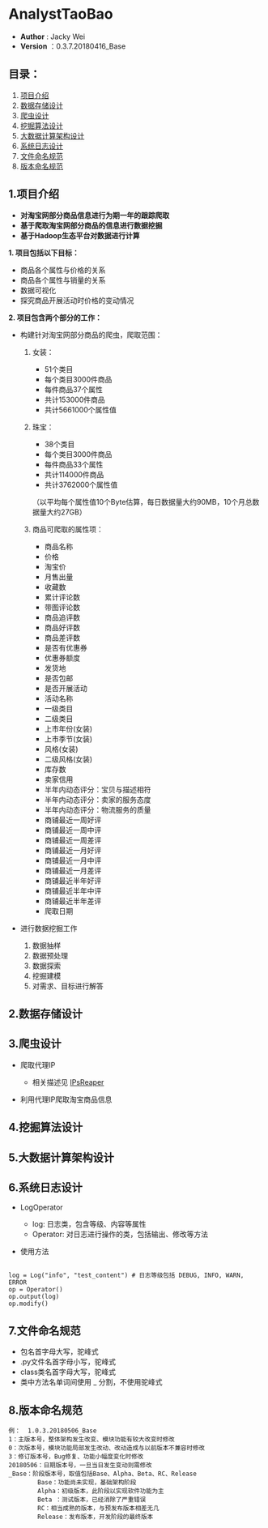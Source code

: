 # AnalystTaoBao

* __Author__ : Jacky Wei
* __Version__  ：0.3.7.20180416_Base


## __目录：__
1. [项目介绍](#项目介绍)
2. [数据存储设计](#数据存储设计)
3. [爬虫设计](#爬虫设计)
4. [挖掘算法设计](#挖掘算法设计)
5. [大数据计算架构设计](#大数据计算架构设计)
6. [系统日志设计](#系统日志设计)
7. [文件命名规范](#文件命名规范)
8. [版本命名规范](#版本命名规范)


## 1.项目介绍 <a id="项目介绍"></a>
+ __对淘宝网部分商品信息进行为期一年的跟踪爬取__
+ __基于爬取淘宝网部分商品的信息进行数据挖掘__
+ __基于Hadoop生态平台对数据进行计算__


__1. 项目包括以下目标：__
- 商品各个属性与价格的关系
- 商品各个属性与销量的关系
- 数据可视化
- 探究商品开展活动时价格的变动情况

__2. 项目包含两个部分的工作：__
- 构建针对淘宝网部分商品的爬虫，爬取范围：
    1. 女装：
        - 51个类目
        - 每个类目3000件商品
        - 每件商品37个属性
        - 共计153000件商品
        - 共计5661000个属性值
    2. 珠宝：
        - 38个类目
        - 每个类目3000件商品
        - 每件商品33个属性
        - 共计114000件商品
        - 共计3762000个属性值
        
        （以平均每个属性值10个Byte估算，每日数据量大约90MB，10个月总数据量大约27GB）
    
    3. 商品可爬取的属性项：
        - 商品名称
        - 价格
        - 淘宝价
        - 月售出量
        - 收藏数
        - 累计评论数
        - 带图评论数
        - 商品追评数
        - 商品好评数
        - 商品差评数
        - 是否有优惠券
        - 优惠券额度
        - 发货地
        - 是否包邮
        - 是否开展活动
        - 活动名称
        - 一级类目
        - 二级类目
        - 上市年份(女装)
        - 上市季节(女装)
        - 风格(女装)
        - 二级风格(女装)
        - 库存数
        - 卖家信用
        - 半年内动态评分：宝贝与描述相符
        - 半年内动态评分：卖家的服务态度
        - 半年内动态评分：物流服务的质量
        - 商铺最近一周好评
        - 商铺最近一周中评
        - 商铺最近一周差评
        - 商铺最近一月好评
        - 商铺最近一月中评
        - 商铺最近一月差评
        - 商铺最近半年好评
        - 商铺最近半年中评
        - 商铺最近半年差评
        - 爬取日期

- 进行数据挖掘工作
    1. 数据抽样
    2. 数据预处理
    3. 数据探索
    4. 挖掘建模
    5. 对需求、目标进行解答
    
## 2.数据存储设计 <a id= "数据存储设计"></a>

## 3.爬虫设计 <a id= "爬虫设计"></a>
- 爬取代理IP
    - 相关描述见 [IPsReaper](https://github.com/JackWeixh/IPsReaper)
    
- 利用代理IP爬取淘宝商品信息


## 4.挖掘算法设计 <a id= "挖掘算法设计"></a>

## 5.大数据计算架构设计 <a id= "大数据计算架构设计"></a>

## 6.系统日志设计 <a id= "系统日志设计"></a>
- LogOperator
    - log: 日志类，包含等级、内容等属性
    - Operator: 对日志进行操作的类，包括输出、修改等方法
    
- 使用方法
<pre><code>
log = Log("info", "test_content") # 日志等级包括 DEBUG, INFO, WARN, ERROR
op = Operator()
op.output(log)
op.modify()
</code></pre>

## 7.文件命名规范 <a id= "文件命名规范"></a>
- 包名首字母大写，驼峰式
- .py文件名首字母小写，驼峰式
- class类名首字母大写，驼峰式
- 类中方法名单词间使用 _ 分割，不使用驼峰式

## 8.版本命名规范 <a id= "版本命名规范"></a>
    例：  1.0.3.20180506_Base
    1：主版本号，整体架构发生改变、模块功能有较大改变时修改
    0：次版本号，模块功能局部发生改动、改动造成与以前版本不兼容时修改
    3：修订版本号，Bug修复、功能小幅度变化时修改
    20180506：日期版本号，一旦当日发生变动则需修改
    _Base：阶段版本号，取值包括Base、Alpha、Beta、RC、Release
            Base：功能尚未实现，基础架构阶段
            Alpha：初级版本，此阶段以实现软件功能为主
            Beta ：测试版本，已经消除了严重错误
            RC：相当成熟的版本，与预发布版本相差无几
            Release：发布版本，开发阶段的最终版本
    
    


        
